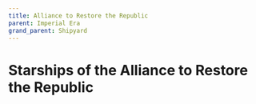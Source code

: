 ```yaml
---
title: Alliance to Restore the Republic
parent: Imperial Era
grand_parent: Shipyard
---
```


# Starships of the Alliance to Restore the Republic
